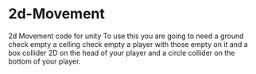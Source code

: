 # 2d-Movement
2d Movement code for unity
To use this you are going to need a ground check empty a celling check empty a player with those empty on it
and a box collider 2D on the head of your player and a circle collider on the bottom of your player.
